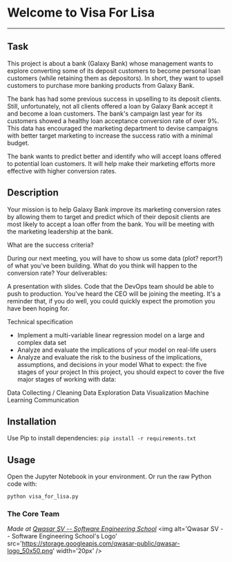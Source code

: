 # Welcome to Visa For Lisa
***

## Task
This project is about a bank (Galaxy Bank) whose management wants to explore converting some of its deposit customers to become personal loan customers (while retaining them as depositors). In short, they want to upsell customers to purchase more banking products from Galaxy Bank.

The bank has had some previous success in upselling to its deposit clients. Still, unfortunately, not all clients offered a loan by Galaxy Bank accept it and become a loan customers. The bank's campaign last year for its customers showed a healthy loan acceptance conversion rate of over 9%. This data has encouraged the marketing department to devise campaigns with better target marketing to increase the success ratio with a minimal budget.

The bank wants to predict better and identify who will accept loans offered to potential loan customers. It will help make their marketing efforts more effective with higher conversion rates.

## Description
Your mission is to help Galaxy Bank improve its marketing conversion rates by allowing them to target and predict which of their deposit clients are most likely to accept a loan offer from the bank. You will be meeting with the marketing leadership at the bank.

What are the success criteria?

During our next meeting, you will have to show us some data (plot? report?) of what you've been building.
What do you think will happen to the conversion rate?
Your deliverables:

A presentation with slides.
Code that the DevOps team should be able to push to production.
You've heard the CEO will be joining the meeting. It's a reminder that, if you do well, you could quickly expect the promotion you have been hoping for.

Technical specification
- Implement a multi-variable linear regression model on a large and complex data set
- Analyze and evaluate the implications of your model on real-life users
- Analyze and evaluate the risk to the business of the implications, assumptions, and decisions in your model
What to expect: the five stages of your project
In this project, you should expect to cover the five major stages of working with data:

Data Collecting / Cleaning
Data Exploration
Data Visualization
Machine Learning
Communication

## Installation
Use Pip to install dependencies:
`pip install -r requirements.txt`

## Usage
Open the Jupyter Notebook in your environment. Or run the raw Python code with:
```
python visa_for_lisa.py
```

### The Core Team


<span><i>Made at <a href='https://qwasar.io'>Qwasar SV -- Software Engineering School</a></i></span>
<span><img alt='Qwasar SV -- Software Engineering School's Logo' src='https://storage.googleapis.com/qwasar-public/qwasar-logo_50x50.png' width='20px' /></span>
